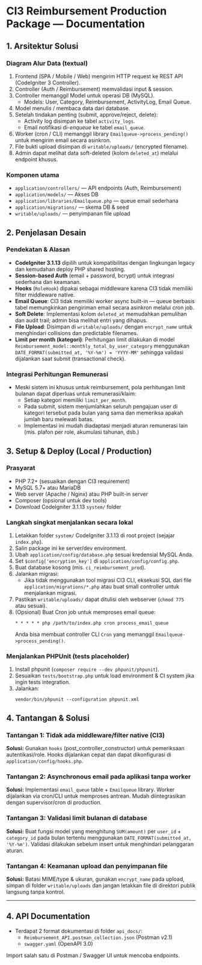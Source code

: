 # CI3 Reimbursement Production Package — Documentation

## 1. Arsitektur Solusi

### Diagram Alur Data (textual)

1. Frontend (SPA / Mobile / Web) mengirim HTTP request ke REST API (CodeIgniter 3 Controller).
2. Controller (Auth / Reimbursement) memvalidasi input & session.
3. Controller memanggil Model untuk operasi DB (MySQL).
   - Models: User, Category, Reimbursement, ActivityLog, Email Queue.
4. Model menulis / membaca data dari database.
5. Setelah tindakan penting (submit, approve/reject, delete):
   - Activity log disimpan ke tabel `activity_logs`.
   - Email notifikasi di-_enqueue_ ke tabel `email_queue`.
6. Worker (cron / CLI) memanggil library `Emailqueue->process_pending()` untuk mengirim email secara asinkron.
7. File bukti upload disimpan di `writable/uploads/` (encrypted filename).
8. Admin dapat melihat data soft-deleted (kolom `deleted_at`) melalui endpoint khusus.

### Komponen utama

- `application/controllers/` — API endpoints (Auth, Reimbursement)
- `application/models/` — Akses DB
- `application/libraries/Emailqueue.php` — queue email sederhana
- `application/migrations/` — skema DB & seed
- `writable/uploads/` — penyimpanan file upload

## 2. Penjelasan Desain

### Pendekatan & Alasan

- **CodeIgniter 3.1.13** dipilih untuk kompatibilitas dengan lingkungan legacy dan kemudahan deploy PHP shared hosting.
- **Session-based Auth** (email + password, bcrypt) untuk integrasi sederhana dan keamanan.
- **Hooks** (`RoleHook`) dipakai sebagai middleware karena CI3 tidak memiliki filter middleware native.
- **Email Queue**: CI3 tidak memiliki worker async built-in — queue berbasis tabel memungkinkan pengiriman email secara asinkron melalui cron job.
- **Soft Delete**: Implementasi kolom `deleted_at` memudahkan pemulihan dan audit trail; admin bisa melihat entri yang dihapus.
- **File Upload**: Disimpan di `writable/uploads/` dengan `encrypt_name` untuk menghindari collisions dan predictable filenames.
- **Limit per month (kategori)**: Perhitungan limit dilakukan di model `Reimbursement_model::monthly_total_by_user_category` menggunakan `DATE_FORMAT(submitted_at, '%Y-%m') = 'YYYY-MM'` sehingga validasi dijalankan saat submit (transactional check).

### Integrasi Perhitungan Remunerasi

- Meski sistem ini khusus untuk reimbursement, pola perhitungan limit bulanan dapat diperluas untuk remunerasi/klaim:
  - Setiap kategori memiliki `limit_per_month`.
  - Pada submit, sistem menjumlahkan seluruh pengajuan user di kategori tersebut pada bulan yang sama dan memeriksa apakah jumlah baru melewati batas.
  - Implementasi ini mudah diadaptasi menjadi aturan remunerasi lain (mis. plafon per role, akumulasi tahunan, dsb.)

## 3. Setup & Deploy (Local / Production)

### Prasyarat

- PHP 7.2+ (sesuaikan dengan CI3 requirement)
- MySQL 5.7+ atau MariaDB
- Web server (Apache / Nginx) atau PHP built-in server
- Composer (opsional untuk dev tools)
- Download CodeIgniter 3.1.13 `system/` folder

### Langkah singkat menjalankan secara lokal

1. Letakkan folder `system/` CodeIgniter 3.1.13 di root project (sejajar `index.php`).
2. Salin package ini ke server/dev environment.
3. Ubah `application/config/database.php` sesuai kredensial MySQL Anda.
4. Set `$config['encryption_key']` di `application/config/config.php`.
5. Buat database kosong (mis. `ci_reimbursement_prod`).
6. Jalankan migrasi:
   - Jika tidak menggunakan tool migrasi CI3 CLI, eksekusi SQL dari file `application/migrations/*.php` atau buat small controller untuk menjalankan migrasi.
7. Pastikan `writable/uploads/` dapat ditulisi oleh webserver (`chmod 775` atau sesuai).
8. (Opsional) Buat Cron job untuk memproses email queue:
   ```
   * * * * * php /path/to/index.php cron process_email_queue
   ```
   Anda bisa membuat controller CLI `Cron` yang memanggil `Emailqueue->process_pending()`.

### Menjalankan PHPUnit (tests placeholder)

1. Install phpunit (`composer require --dev phpunit/phpunit`).
2. Sesuaikan `tests/bootstrap.php` untuk load environment & CI system jika ingin tests integration.
3. Jalankan:
   ```
   vendor/bin/phpunit --configuration phpunit.xml
   ```

## 4. Tantangan & Solusi

### Tantangan 1: Tidak ada middleware/filter native (CI3)

**Solusi:** Gunakan `hooks` (post_controller_constructor) untuk pemeriksaan autentikasi/role. Hooks dijalankan cepat dan dapat dikonfigurasi di `application/config/hooks.php`.

### Tantangan 2: Asynchronous email pada aplikasi tanpa worker

**Solusi:** Implementasi `email_queue` table + `Emailqueue` library. Worker dijalankan via cron/CLI untuk memproses antrean. Mudah diintegrasikan dengan supervisor/cron di production.

### Tantangan 3: Validasi limit bulanan di database

**Solusi:** Buat fungsi model yang menghitung `SUM(amount)` per `user_id` + `category_id` pada bulan tertentu menggunakan `DATE_FORMAT(submitted_at, '%Y-%m')`. Validasi dilakukan sebelum insert untuk menghindari pelanggaran aturan.

### Tantangan 4: Keamanan upload dan penyimpanan file

**Solusi:** Batasi MIME/type & ukuran, gunakan `encrypt_name` pada upload, simpan di folder `writable/uploads` dan jangan letakkan file di direktori publik langsung tanpa kontrol.

---

## 4. API Documentation

- Terdapat 2 format dokumentasi di folder `api_docs/`:
  - `Reimbursement_API.postman_collection.json` (Postman v2.1)
  - `swagger.yaml` (OpenAPI 3.0)

Import salah satu di Postman / Swagger UI untuk mencoba endpoints.
